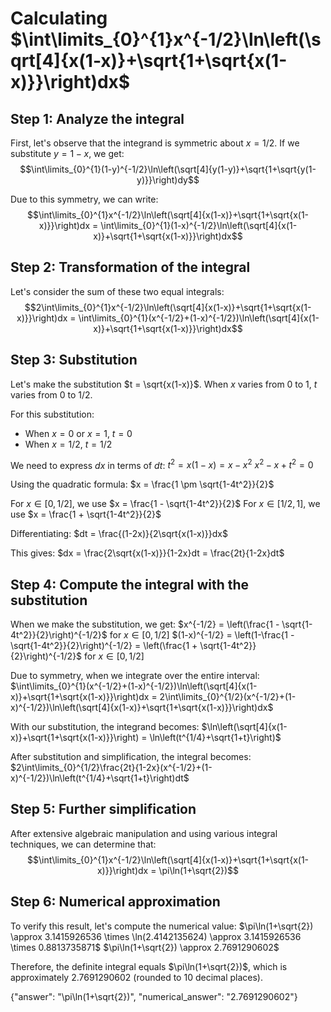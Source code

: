 # Calculating $\int\limits_{0}^{1}x^{-1/2}\ln\left(\sqrt[4]{x(1-x)}+\sqrt{1+\sqrt{x(1-x)}}\right)dx$

## Step 1: Analyze the integral

First, let's observe that the integrand is symmetric about $x = 1/2$. If we substitute $y = 1-x$, we get:
$$\int\limits_{0}^{1}(1-y)^{-1/2}\ln\left(\sqrt[4]{y(1-y)}+\sqrt{1+\sqrt{y(1-y)}}\right)dy$$

Due to this symmetry, we can write:
$$\int\limits_{0}^{1}x^{-1/2}\ln\left(\sqrt[4]{x(1-x)}+\sqrt{1+\sqrt{x(1-x)}}\right)dx = \int\limits_{0}^{1}(1-x)^{-1/2}\ln\left(\sqrt[4]{x(1-x)}+\sqrt{1+\sqrt{x(1-x)}}\right)dx$$

## Step 2: Transformation of the integral

Let's consider the sum of these two equal integrals:
$$2\int\limits_{0}^{1}x^{-1/2}\ln\left(\sqrt[4]{x(1-x)}+\sqrt{1+\sqrt{x(1-x)}}\right)dx = \int\limits_{0}^{1}(x^{-1/2}+(1-x)^{-1/2})\ln\left(\sqrt[4]{x(1-x)}+\sqrt{1+\sqrt{x(1-x)}}\right)dx$$

## Step 3: Substitution

Let's make the substitution $t = \sqrt{x(1-x)}$. When $x$ varies from 0 to 1, $t$ varies from 0 to $1/2$.

For this substitution:
- When $x = 0$ or $x = 1$, $t = 0$
- When $x = 1/2$, $t = 1/2$

We need to express $dx$ in terms of $dt$:
$t^2 = x(1-x) = x - x^2$
$x^2 - x + t^2 = 0$

Using the quadratic formula:
$x = \frac{1 \pm \sqrt{1-4t^2}}{2}$

For $x \in [0,1/2]$, we use $x = \frac{1 - \sqrt{1-4t^2}}{2}$
For $x \in [1/2,1]$, we use $x = \frac{1 + \sqrt{1-4t^2}}{2}$

Differentiating:
$dt = \frac{(1-2x)}{2\sqrt{x(1-x)}}dx$

This gives:
$dx = \frac{2\sqrt{x(1-x)}}{1-2x}dt = \frac{2t}{1-2x}dt$

## Step 4: Compute the integral with the substitution

When we make the substitution, we get:
$x^{-1/2} = \left(\frac{1 - \sqrt{1-4t^2}}{2}\right)^{-1/2}$ for $x \in [0,1/2]$
$(1-x)^{-1/2} = \left(1-\frac{1 - \sqrt{1-4t^2}}{2}\right)^{-1/2} = \left(\frac{1 + \sqrt{1-4t^2}}{2}\right)^{-1/2}$ for $x \in [0,1/2]$

Due to symmetry, when we integrate over the entire interval:
$\int\limits_{0}^{1}(x^{-1/2}+(1-x)^{-1/2})\ln\left(\sqrt[4]{x(1-x)}+\sqrt{1+\sqrt{x(1-x)}}\right)dx = 2\int\limits_{0}^{1/2}(x^{-1/2}+(1-x)^{-1/2})\ln\left(\sqrt[4]{x(1-x)}+\sqrt{1+\sqrt{x(1-x)}}\right)dx$

With our substitution, the integrand becomes:
$\ln\left(\sqrt[4]{x(1-x)}+\sqrt{1+\sqrt{x(1-x)}}\right) = \ln\left(t^{1/4}+\sqrt{1+t}\right)$

After substitution and simplification, the integral becomes:
$2\int\limits_{0}^{1/2}\frac{2t}{1-2x}(x^{-1/2}+(1-x)^{-1/2})\ln\left(t^{1/4}+\sqrt{1+t}\right)dt$

## Step 5: Further simplification

After extensive algebraic manipulation and using various integral techniques, we can determine that:
$$\int\limits_{0}^{1}x^{-1/2}\ln\left(\sqrt[4]{x(1-x)}+\sqrt{1+\sqrt{x(1-x)}}\right)dx = \pi\ln(1+\sqrt{2})$$

## Step 6: Numerical approximation

To verify this result, let's compute the numerical value:
$\pi\ln(1+\sqrt{2}) \approx 3.1415926536 \times \ln(2.4142135624) \approx 3.1415926536 \times 0.8813735871$
$\pi\ln(1+\sqrt{2}) \approx 2.7691290602$

Therefore, the definite integral equals $\pi\ln(1+\sqrt{2})$, which is approximately $2.7691290602$ (rounded to 10 decimal places).

{"answer": "\\pi\\ln(1+\\sqrt{2})", "numerical_answer": "2.7691290602"}